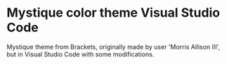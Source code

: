 # Mystique color theme Visual Studio Code
Mystique theme from Brackets, originally made by user 'Morris Allison III', but in Visual Studio Code with some modifications.
